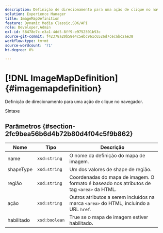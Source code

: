 ```yaml
---
description: Definição de direcionamento para uma ação de clique no navegador.
solution: Experience Manager
title: ImageMapDefinition
feature: Dynamic Media Classic,SDK/API
role: Developer,Admin
exl-id: 58478e7c-e3a1-4dd5-8ff9-e9752301b93c
source-git-commit: f42378a20b58e4c5ebc961c6526d7cecabc2ae38
workflow-type: tm+mt
source-wordcount: '71'
ht-degree: 0%

---
```


# [!DNL ImageMapDefinition]{#imagemapdefinition}

Definição de direcionamento para uma ação de clique no navegador.

Sintaxe

## Parâmetros {#section-2fc9bea56b6d4b72b80d4f04c5f9b862}

| Nome | Tipo | Descrição |
|---|---|---|
| name | `xsd:string` | O nome da definição do mapa de imagem. |
| shapeType | `xsd:string` | Um dos valores de shape de região. |
| região | `xsd:string` | Coordenadas do mapa de imagem. O formato é baseado nos atributos de tag `<area>` da HTML. |
| ação | `xsd:string` | Outros atributos a serem incluídos na marca `<area>` do HTML, incluindo a URL `href`. |
| habilitado | `xsd:boolean` | True se o mapa de imagem estiver habilitado. |
